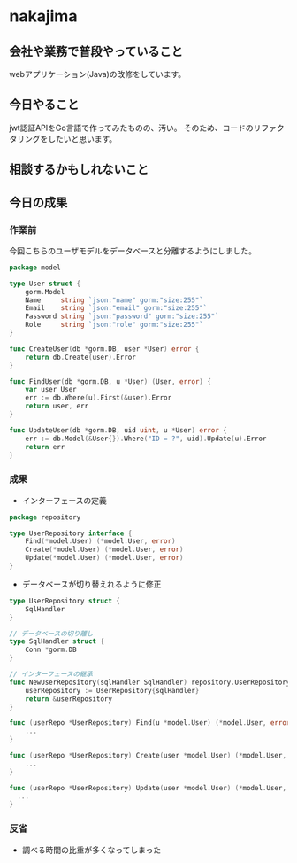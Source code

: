 # nakajima

## 会社や業務で普段やっていること

webアプリケーション(Java)の改修をしています。

## 今日やること

jwt認証APIをGo言語で作ってみたものの、汚い。
そのため、コードのリファクタリングをしたいと思います。

## 相談するかもしれないこと

## 今日の成果

### 作業前

今回こちらのユーザモデルをデータベースと分離するようにしました。

```go
package model

type User struct {
	gorm.Model
	Name     string `json:"name" gorm:"size:255"`
	Email    string `json:"email" gorm:"size:255"`
	Password string `json:"password" gorm:"size:255"`
	Role     string `json:"role" gorm:"size:255"`
}

func CreateUser(db *gorm.DB, user *User) error {
	return db.Create(user).Error
}

func FindUser(db *gorm.DB, u *User) (User, error) {
	var user User
	err := db.Where(u).First(&user).Error
	return user, err
}

func UpdateUser(db *gorm.DB, uid uint, u *User) error {
	err := db.Model(&User{}).Where("ID = ?", uid).Update(u).Error
	return err
}
```

### 成果

* インターフェースの定義

```go
package repository

type UserRepository interface {
	Find(*model.User) (*model.User, error)
	Create(*model.User) (*model.User, error)
	Update(*model.User) (*model.User, error)
}
```
* データベースが切り替えれるように修正

```go
type UserRepository struct {
	SqlHandler
}

// データベースの切り離し
type SqlHandler struct {
	Conn *gorm.DB
}

// インターフェースの継承
func NewUserRepository(sqlHandler SqlHandler) repository.UserRepository {
	userRepository := UserRepository{sqlHandler}
	return &userRepository
}

func (userRepo *UserRepository) Find(u *model.User) (*model.User, error) {
	...
}

func (userRepo *UserRepository) Create(user *model.User) (*model.User, error) {
	...
}

func (userRepo *UserRepository) Update(user *model.User) (*model.User, error) {
  ...
}
```

### 反省

* 調べる時間の比重が多くなってしまった